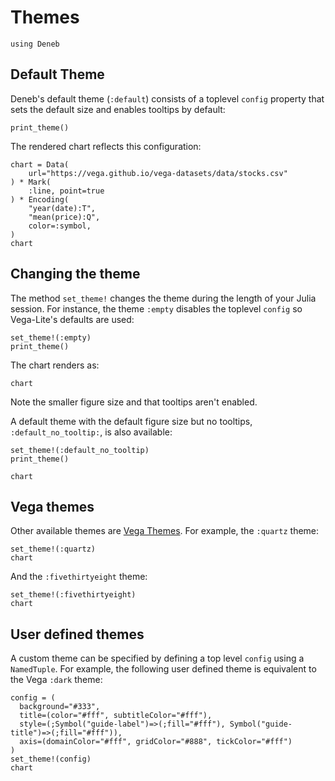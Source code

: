 # Themes

```@setup themes
using Deneb
```

## Default Theme

Deneb's default theme (`:default`) consists of a toplevel `config` property that sets the default size and enables tooltips by default:

```@example themes
print_theme()
```

The rendered chart reflects this configuration:
```@example themes
chart = Data(
    url="https://vega.github.io/vega-datasets/data/stocks.csv"
) * Mark(
    :line, point=true
) * Encoding(
    "year(date):T",
    "mean(price):Q",
    color=:symbol,
)
chart
```

## Changing the theme

The method `set_theme!` changes the theme during the length of your Julia session. For instance, the theme `:empty` disables the toplevel `config` so Vega-Lite's defaults are used:
```@example themes
set_theme!(:empty)
print_theme()
```

The chart renders as:
```@example themes
chart
```
Note the smaller figure size and that tooltips aren't enabled.

A default theme with the default figure size but no tooltips, `:default_no_tooltip:`, is also available:
```@example themes
set_theme!(:default_no_tooltip)
print_theme()
```
```@example themes
chart
```

## Vega themes

Other available themes are [Vega Themes](https://vega.github.io/vega-themes).
For example, the `:quartz` theme:
```@example themes
set_theme!(:quartz)
chart
```

And the `:fivethirtyeight` theme:
```@example themes
set_theme!(:fivethirtyeight)
chart
```

## User defined themes

A custom theme can be specified by defining a top level `config` using a `NamedTuple`. For example, the following user defined theme is equivalent to the Vega `:dark` theme:
```@example themes
config = (
  background="#333",
  title=(color="#fff", subtitleColor="#fff"),
  style=(;Symbol("guide-label")=>(;fill="#fff"), Symbol("guide-title")=>(;fill="#fff")),
  axis=(domainColor="#fff", gridColor="#888", tickColor="#fff")
)
set_theme!(config)
chart
```
